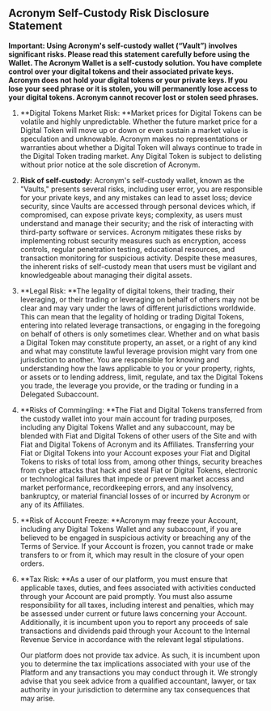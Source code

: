 ## **Acronym Self-Custody Risk Disclosure Statement**

**Important: Using Acronym's self-custody wallet (“Vault”) involves significant risks. Please read this statement carefully before using the Wallet. The Acronym Wallet is a self-custody solution. You have complete control over your digital tokens and their associated private keys. Acronym does not hold your digital tokens or your private keys.  If you lose your seed phrase or it is stolen, you will permanently lose access to your digital tokens. Acronym cannot recover lost or stolen seed phrases.**



1. **Digital Tokens Market Risk: **Market prices for Digital Tokens can be volatile and highly unpredictable. Whether the future market price for a Digital Token will move up or down or even sustain a market value is speculation and unknowable. Acronym makes no representations or warranties about whether a Digital Token will always continue to trade in the Digital Token trading market. Any Digital Token is subject to delisting without prior notice at the sole discretion of Acronym.
2. **Risk of self-custody:** Acronym's self-custody wallet, known as the "Vaults," presents several risks, including user error, you are responsible for your private keys, and any mistakes can lead to asset loss; device security, since Vaults are accessed through personal devices which, if compromised, can expose private keys; complexity, as users must understand and manage their security; and the risk of interacting with third-party software or services. Acronym mitigates these risks by implementing robust security measures such as encryption, access controls, regular penetration testing, educational resources, and transaction monitoring for suspicious activity. Despite these measures, the inherent risks of self-custody mean that users must be vigilant and knowledgeable about managing their digital assets.
3. **Legal Risk: **The legality of digital tokens, their trading, their leveraging, or their trading or leveraging on behalf of others may not be clear and may vary under the laws of different jurisdictions worldwide. This can mean that the legality of holding or trading Digital Tokens, entering into related leverage transactions, or engaging in the foregoing on behalf of others is only sometimes clear. Whether and on what basis a Digital Token may constitute property, an asset, or a right of any kind and what may constitute lawful leverage provision might vary from one jurisdiction to another. You are responsible for knowing and understanding how the laws applicable to you or your property, rights, or assets or to lending address, limit, regulate, and tax the Digital Tokens you trade, the leverage you provide, or the trading or funding in a Delegated Subaccount.
4. **Risks of Commingling: **The Fiat and Digital Tokens transferred from the custody wallet into your main account for trading purposes, including any Digital Tokens Wallet and any subaccount, may be blended with Fiat and Digital Tokens of other users of the Site and with Fiat and Digital Tokens of Acronym and its Affiliates. Transferring your Fiat or Digital Tokens into your Account exposes your Fiat and Digital Tokens to risks of total loss from, among other things, security breaches from cyber attacks that hack and steal Fiat or Digital Tokens, electronic or technological failures that impede or prevent market access and market performance, recordkeeping errors, and any insolvency, bankruptcy, or material financial losses of or incurred by Acronym or any of its Affiliates.
5. **Risk of Account Freeze: **Acronym may freeze your Account, including any Digital Tokens Wallet and any subaccount, if you are believed to be engaged in suspicious activity or breaching any of the Terms of Service. If your Account is frozen, you cannot trade or make transfers to or from it, which may result in the closure of your open orders.
6. **Tax Risk: **As a user of our platform, you must ensure that applicable taxes, duties, and fees associated with activities conducted through your Account are paid promptly. You must also assume responsibility for all taxes, including interest and penalties, which may be assessed under current or future laws concerning your Account. Additionally, it is incumbent upon you to report any proceeds of sale transactions and dividends paid through your Account to the Internal Revenue Service in accordance with the relevant legal stipulations.

     Our platform does not provide tax advice. As such, it is incumbent upon you to determine the tax implications associated with your use of the Platform and any transactions you may conduct through it. We strongly advise that you seek advice from a qualified accountant, lawyer, or tax authority in your jurisdiction to determine any tax consequences that may arise.
